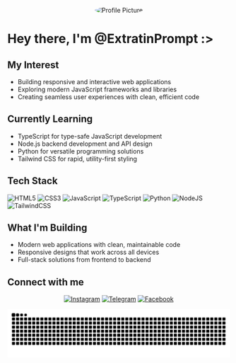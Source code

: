 
<!-- Profile Picture -->
<p align="center">
  <img src="https://i.pinimg.com/originals/11/1d/0d/111d0d822f1870b37ef735bffcce0e86.png" alt="Profile Picture" width="120" height="120" style="border-radius: 50%;">
</p>

# Hey there, I'm @ExtratinPrompt :>

## My Interest

-  Building responsive and interactive web applications 
-  Exploring modern JavaScript frameworks and libraries 
-  Creating seamless user experiences with clean, efficient code 

## Currently Learning

- TypeScript for type-safe JavaScript development
- Node.js backend development and API design
- Python for versatile programming solutions
- Tailwind CSS for rapid, utility-first styling

## Tech Stack

![HTML5](https://img.shields.io/badge/html5-%23E34F26.svg?style=for-the-badge&logo=html5&logoColor=white)
![CSS3](https://img.shields.io/badge/css3-%231572B6.svg?style=for-the-badge&logo=css3&logoColor=white)
![JavaScript](https://img.shields.io/badge/javascript-%23323330.svg?style=for-the-badge&logo=javascript&logoColor=%23F7DF1E)
![TypeScript](https://img.shields.io/badge/typescript-%23007ACC.svg?style=for-the-badge&logo=typescript&logoColor=white)
![Python](https://img.shields.io/badge/python-3670A0?style=for-the-badge&logo=python&logoColor=ffdd54)
![NodeJS](https://img.shields.io/badge/node.js-6DA55F?style=for-the-badge&logo=node.js&logoColor=white)
![TailwindCSS](https://img.shields.io/badge/tailwindcss-%2338B2AC.svg?style=for-the-badge&logo=tailwind-css&logoColor=white)

## What I'm Building

- Modern web applications with clean, maintainable code
- Responsive designs that work across all devices
- Full-stack solutions from frontend to backend

## Connect with me

<div align="center">
  

  [![Instagram](https://img.shields.io/badge/Instagram-%23E4405F.svg?style=for-the-badge&logo=Instagram&logoColor=white)](https://www.instagram.com/chris.10n/)
  [![Telegram](https://img.shields.io/badge/Telegram-2CA5E0?style=for-the-badge&logo=telegram&logoColor=white)](https://t.me/Chris10n)
  [![Facebook](https://img.shields.io/badge/Facebook-%231877F2.svg?style=for-the-badge&logo=Facebook&logoColor=white)](https://www.facebook.com/Chris.10tin)

</div>


<picture>
  <source media="(prefers-color-scheme: dark)" srcset="https://raw.githubusercontent.com/ExtratinPrompt/ExtratinPrompt/output/github-contribution-grid-snake-dark.svg">
  <source media="(prefers-color-scheme: light)" srcset="https://raw.githubusercontent.com/ExtratinPrompt/ExtratinPrompt/output/github-contribution-grid-snake.svg">
  <img alt="github contribution grid snake animation" src="https://raw.githubusercontent.com/ExtratinPrompt/ExtratinPrompt/output/github-contribution-grid-snake.svg">
</picture>

